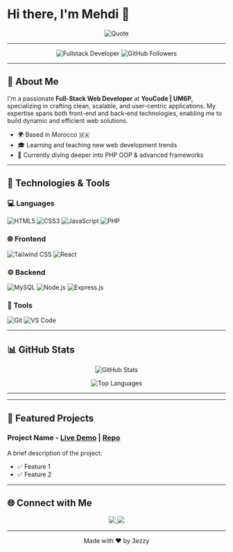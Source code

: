 # Hi there, I'm Mehdi 👋

<p align="center">
  <img src="https://via.placeholder.com/500x150.png?text=Never+a+master.+Always+a+student." alt="Quote">
</p>






---

<p align="center">
  <img src="https://img.shields.io/badge/Full--Stack_Developer-UM6P--YouCode-blueviolet?style=flat-square" alt="Fullstack Developer">
  <img src="https://img.shields.io/github/followers/3ezzy?style=social" alt="GitHub Followers">
</p>

---

## 🚀 About Me

I'm a passionate **Full-Stack Web Developer** at **YouCode | UM6P**, specializing in crafting clean, scalable, and user-centric applications. My expertise spans both front-end and back-end technologies, enabling me to build dynamic and efficient web solutions.

- 🌍 Based in Morocco 🇲🇦
- 🎓 Learning and teaching new web development trends
- 🌱 Currently diving deeper into PHP OOP & advanced frameworks

---

## 🔧 Technologies & Tools

### 💻 Languages

![HTML5](https://img.shields.io/badge/-HTML5-E34F26?style=flat-square&logo=html5&logoColor=white)
![CSS3](https://img.shields.io/badge/-CSS3-1572B6?style=flat-square&logo=css3)
![JavaScript](https://img.shields.io/badge/-JavaScript-F7DF1E?style=flat-square&logo=javascript&logoColor=black)
![PHP](https://img.shields.io/badge/-PHP-777BB4?style=flat-square&logo=php&logoColor=white)

### 🌐 Frontend

![Tailwind CSS](https://img.shields.io/badge/-TailwindCSS-06B6D4?style=flat-square&logo=tailwind-css)
![React](https://img.shields.io/badge/-React-61DAFB?style=flat-square&logo=react&logoColor=black)

### ⚙️ Backend

![MySQL](https://img.shields.io/badge/-MySQL-4479A1?style=flat-square&logo=mysql&logoColor=white)
![Node.js](https://img.shields.io/badge/-Node.js-339933?style=flat-square&logo=node.js&logoColor=white)
![Express.js](https://img.shields.io/badge/-Express.js-000000?style=flat-square&logo=express)

### 🔨 Tools

![Git](https://img.shields.io/badge/-Git-F05032?style=flat-square&logo=git&logoColor=white)
![VS Code](https://img.shields.io/badge/-VS_Code-007ACC?style=flat-square&logo=visual-studio-code)

---

## 📊 GitHub Stats

<p align="center">
  <img src="https://github-readme-stats.vercel.app/api?username=3ezzy&show_icons=true&theme=radical" alt="GitHub Stats">
</p>
<p align="center">
  <img src="https://github-readme-stats.vercel.app/api/top-langs/?username=3ezzy&layout=compact&theme=radical" alt="Top Languages">
</p>

---




---

## 📝 Featured Projects

### Project Name - [Live Demo](https://yourprojectlink.com) | [Repo](https://github.com/3ezzy/yourprojectrepo)

A brief description of the project:
- ✅ Feature 1
- ✅ Feature 2

---

## 🌐 Connect with Me

<p align="center">
  <a href="https://www.linkedin.com/in/mehdi-khammali-550a48298/">
    <img src="https://img.shields.io/badge/-LinkedIn-blue?style=flat-square&logo=linkedin">
  </a>
  <a href="https://www.instagram.com/meehdi.kml/">
    <img src="https://img.shields.io/badge/-Instagram-E4405F?style=flat-square&logo=instagram&logoColor=white">
  </a>
</p>

---

<p align="center">
  Made with ❤️ by 3ezzy
</p>
